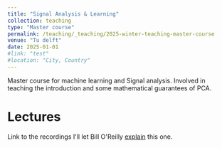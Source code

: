 ```yaml
---
title: "Signal Analysis & Learning"
collection: teaching
type: "Master course"
permalink: /teaching/_teaching/2025-winter-teaching-master-course
venue: "Tu delft"
date: 2025-01-01
#link: "test"
#location: "City, Country"
---
```


Master course for machine learning and Signal analysis. Involved in teaching the introduction and some mathematical guarantees of PCA.

Lectures
======

Link to the recordings
I'll let Bill O'Reilly [explain](https://www.youtube.com/watch?v=O_HyZ5aW76c "We'll Do It Live") this one.


<!-- Test
======

Heading 3
====== -->
